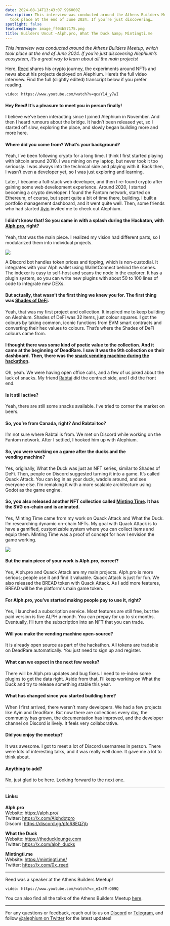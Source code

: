 ```yaml
---
date: 2024-08-14T13:43:07.996000Z
description: This interview was conducted around the Athens Builders Meetup, which
  took place at the end of June 2024. If you’re just discovering…
spotlight: false
featuredImage: image_ff04b57175.png
title: Builders Uncut —Alph.pro, What The Duck &amp; Mintingti.me
---
```


_This interview was conducted around the Athens Builders Meetup, which took place at the end of June 2024. If you’re just discovering Alephium’s ecosystem, it’s a great way to learn about all the main projects!_

Here, <a href="https://x.com/0x_reed" >Reed</a> shares his crypto journey, the experiments around NFTs and news about his projects deployed on Alephium. Here’s the full video interview. Find the full (slightly edited) transcript below if you prefer reading.

`video: https://www.youtube.com/watch?v=qcaY14_y7wI`

#### Hey Reed! It’s a pleasure to meet you in person finally!

I believe we’ve been interacting since I joined Alephium in November. And then I heard rumours about the bridge. It hadn’t been released yet, so I started off slow, exploring the place, and slowly began building more and more here.

#### Where did you come from? What’s your background?

Yeah, I’ve been following crypto for a long time. I think I first started playing with bitcoin around 2010. I was mining on my laptop, but never took it too seriously. I was always into the technical side and playing with it. Back then, I wasn’t even a developer yet, so I was just exploring and learning.

Later, I became a full-stack web developer, and then I re-found crypto after gaining some web development experience. Around 2020, I started becoming a crypto developer. I found the Fantom network, started on Ethereum, of course, but spent quite a bit of time there, building. I built a portfolio management dashboard, and it went quite well. Then, some friends who had started <a href="http://ayin.app" >Ayin</a> invited me to check out Alephium.

#### I didn’t know that! So you came in with a splash during the Hackaton, with <a href="http://alph.pro" >Alph.pro</a>, right?

Yeah, that was the main piece. I realized my vision had different parts, so I modularized them into individual projects.

![](image_6f409d33f8.png)

A Discord bot handles token prices and tipping, which is non-custodial. It integrates with your Alph wallet using WalletConnect behind the scenes. The indexer is easy to self-host and scans the node in the explorer. It has a plugin system, so you can write new plugins with about 50 to 100 lines of code to integrate new DEXs.

#### But actually, that wasn’t the first thing we knew you for. The first thing was <a href="https://deadrare.io/collection/shades-of-defi" >Shades of DeFi</a>.

Yeah, that was my first project and collection. It inspired me to keep building on Alephium. Shades of DeFi was 32 items, just colour squares. I got the colours by taking common, iconic functions from EVM smart contracts and converting their hex values to colours. That’s where the Shades of DeFi colours came from.

#### I thought there was some kind of poetic value to the collection. And it came at the beginning of DeadRare. I saw it was the 9th collection on their dashboard. Then, there was the <a href="https://snacks.alph.pro/" >snack vending machine during the hackathon</a>.

Oh, yeah. We were having open office calls, and a few of us joked about the lack of snacks. My friend <a href="https://x.com/rabTAI" >Rabtai</a> did the contract side, and I did the front end.

#### Is it still active?

Yeah, there are still some snacks available. I’ve tried to corner the market on beers.

#### So, you’re from Canada, right? And Rabtai too?

I’m not sure where Rabtai is from. We met on Discord while working on the Fantom network. After I settled, I hooked him up with Alephium.

#### So, you were working on a game after the ducks and the vending machine?

Yes, originally, What the Duck was just an NFT series, similar to Shades of DeFi. Then, people on Discord suggested turning it into a game. It’s called Quack Attack. You can log in as your duck, waddle around, and see everyone else. I’m remaking it with a more scalable architecture using Godot as the game engine.

#### So, you also released another NFT collection called <a href="http://mintingti.me" >Minting Time</a>. It has the SVG on-chain and is animated.

Yes, Minting Time came from my work on Quack Attack and What the Duck. I’m researching dynamic on-chain NFTs. My goal with Quack Attack is to have a gamified, customizable system where you can collect items and equip them. Minting Time was a proof of concept for how I envision the game working.

![](image_fd7048f025.png)

#### But the main piece of your work is Alph.pro, correct?

Yes, Alph.pro and Quack Attack are my main projects. Alph.pro is more serious; people use it and find it valuable. Quack Attack is just for fun. We also released the BREAD token with Quack Attack. As I add more features, BREAD will be the platform's main game token.

#### For Alph.pro, you’ve started making people pay to use it, right?

Yes, I launched a subscription service. Most features are still free, but the paid version is five ALPH a month. You can prepay for up to six months. Eventually, I’ll turn the subscription into an NFT that you can trade.

#### Will you make the vending machine open-source?

It is already open source as part of the hackathon. All tokens are tradable on DeadRare automatically. You just need to sign up and register.

#### What can we expect in the next few weeks?

There will be Alph.pro updates and bug fixes. I need to re-index some plugins to get the data right. Aside from that, I’ll keep working on What the Duck and try to release something stable this year.

#### What has changed since you started building here?

When I first arrived, there weren’t many developers. We had a few projects like Ayin and DeadRare. But now there are collections every day, the community has grown, the documentation has improved, and the developer channel on Discord is lively. It feels very collaborative.

#### Did you enjoy the meetup?

It was awesome. I got to meet a lot of Discord usernames in person. There were lots of interesting talks, and it was really well done. It gave me a lot to think about.

#### Anything to add?

No, just glad to be here. Looking forward to the next one.

---

#### Links:

**Alph.pro**  
Website: <a href="https://alph.pro/"  rel="nofollow noopener noopener">https://alph.pro/</a>  
Twitter: <a href="https://x.com/Alphdotpro"  rel="nofollow noopener noopener">https://x.com/Alphdotpro</a>  
Discord: <a href="https://discord.gg/pfcR8EQZjb"  rel="nofollow noopener noopener">https://discord.gg/pfcR8EQZjb</a>

**What the Duck**  
Website: <a href="https://theducklounge.com" >https://theducklounge.com</a>  
Twitter: <a href="https://x.com/alph_ducks"  rel="nofollow noopener noopener">https://x.com/alph_ducks</a>

**Mintingti.me**  
Website: <a href="https://mintingti.me/"  rel="nofollow noopener noopener">https://mintingti.me/</a>  
Twitter: <a href="https://x.com/0x_reed"  rel="nofollow noopener noopener">https://x.com/0x_reed</a>

---

Reed was a speaker at the Athens Builders Meetup!

`video: https://www.youtube.com/watch?v=_eIxfM-O09Q`

You can also find all the talks of the Athens Builders Meetup <a href="/news/post/all-the-athens-meetup-presentations-f419195640ce?source=user_profile---------0----------------------------" >here</a>.

---

For any questions or feedback, reach out to us on [Discord](/discord) or <a href="https://t.me/alephiumgroup"  rel="noopener ugc nofollow noopener noopener noopener noopener noopener noopener">Telegram</a>, and follow <a href="https://x.com/alephium"  rel="noopener ugc nofollow noopener noopener noopener noopener noopener noopener">@alephium on Twitter</a> for the latest updates!
